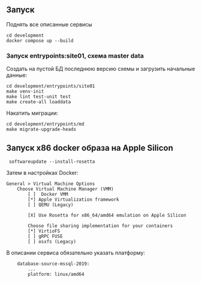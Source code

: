 ## Запуск

Поднять все описанные сервисы
```
cd development
docker compose up --build
```


### Запуск entrypoints:site01, схема master data

Создать на пустой БД последнюю версию схемы и загрузить начальные данные:
```
cd development/entrypoints/site01
make venv-init
make lint test-unit test
make create-all loaddata
```

Накатить миграции:
```
cd development/entrypoints/md
make migrate-upgrade-heads
```


## Запуск x86 docker образа на Apple Silicon

```
 softwareupdate --install-rosetta
```

Затем в настройках Docker:

```
General > Virtual Machine Options
    Choose Virtual Machine Manager (VMM)
        [ ]  Docker VMM
        [*] Apple Virtualization framework
        [ ] QEMU (Legacy)
        
        [X] Use Rosetta for x86_64/amd64 emulation on Apple Silicon
        
        Choose file sharing implementation for your containers
        [*] VirtioFS
        [ ] gRPC FUSE
        [ ] osxfs (Legacy)
```

В описании сервиса обязательно указать платформу:
```
    database-source-mssql-2019:
        ...
        platform: linux/amd64
```

